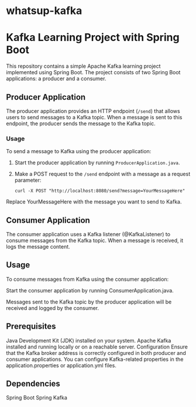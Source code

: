 # whatsup-kafka
# Kafka Learning Project with Spring Boot

This repository contains a simple Apache Kafka learning project implemented using Spring Boot. The project consists of two Spring Boot applications: a producer and a consumer.

## Producer Application

The producer application provides an HTTP endpoint (`/send`) that allows users to send messages to a Kafka topic. When a message is sent to this endpoint, the producer sends the message to the Kafka topic.

### Usage

To send a message to Kafka using the producer application:

1. Start the producer application by running `ProducerApplication.java`.

2. Make a POST request to the `/send` endpoint with a message as a request parameter:

   ```shell
   curl -X POST "http://localhost:8080/send?message=YourMessageHere"
Replace YourMessageHere with the message you want to send to Kafka.

## Consumer Application
The consumer application uses a Kafka listener (@KafkaListener) to consume messages from the Kafka topic. When a message is received, it logs the message content.

## Usage
To consume messages from Kafka using the consumer application:

Start the consumer application by running ConsumerApplication.java.

Messages sent to the Kafka topic by the producer application will be received and logged by the consumer.

## Prerequisites
Java Development Kit (JDK) installed on your system.
Apache Kafka installed and running locally or on a reachable server.
Configuration
Ensure that the Kafka broker address is correctly configured in both producer and consumer applications. You can configure Kafka-related properties in the application.properties or application.yml files.

## Dependencies
Spring Boot
Spring Kafka
